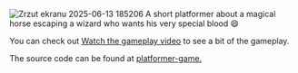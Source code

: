 ![Zrzut ekranu 2025-06-13 185206](https://github.com/user-attachments/assets/8252cfe8-3726-4474-9fac-90056eb15f96)
A short platformer about a magical horse escaping a wizard who wants his very special blood 😄 

You can check out [Watch the gameplay video](video.mp4) to see a bit of the gameplay.

The source code can be found at [platformer-game. ](https://github.com/iza611/platformer-game)
